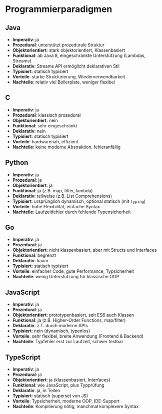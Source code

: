 # Programmierparadigmen

## Java
- **Imperativ**: ja
- **Prozedural**: unterstützt prozedurale Struktur
- **Objektorientiert**: stark objektorientiert, Klassenbasiert
- **Funktional**: ab Java 8, eingeschränkte Unterstützung (Lambdas, Streams)
- **Deklarativ**: Streams API ermöglicht deklarativen Stil
- **Typisiert**: statisch typisiert
- **Vorteile**: starke Strukturierung, Wiederverwendbarkeit
- **Nachteile**: relativ viel Boilerplate, weniger flexibel

## C
- **Imperativ**: ja
- **Prozedural**: klassisch prozedural
- **Objektorientiert**: nein
- **Funktional**: sehr eingeschränkt
- **Deklarativ**: nein
- **Typisiert**: statisch typisiert
- **Vorteile**: hardwarenah, effizient
- **Nachteile**: keine moderne Abstraktion, fehleranfällig

## Python
- **Imperativ**: ja
- **Prozedural**: ja
- **Objektorientiert**: ja
- **Funktional**: ja (z.B. map, filter, lambda)
- **Deklarativ**: teilweise (z.B. List Comprehensions)
- **Typisiert**: ursprünglich dynamisch, optional statisch (mit `typing`)
- **Vorteile**: hohe Flexibilität, einfache Syntax
- **Nachteile**: Laufzeitfehler durch fehlende Typensicherheit

## Go
- **Imperativ**: ja
- **Prozedural**: ja
- **Objektorientiert**: nicht klassenbasiert, aber mit Structs und Interfaces
- **Funktional**: begrenzt
- **Deklarativ**: kaum
- **Typisiert**: statisch typisiert
- **Vorteile**: einfacher Code, gute Performance, Typsicherheit
- **Nachteile**: wenig Unterstützung für klassische OOP

## JavaScript
- **Imperativ**: ja
- **Prozedural**: ja
- **Objektorientiert**: prototypenbasiert, seit ES6 auch Klassen
- **Funktional**: ja (z.B. Higher-Order Functions, map/filter)
- **Deklarativ**: z.T. durch moderne APIs
- **Typisiert**: nein (dynamisch, typenlos)
- **Vorteile**: sehr flexibel, breite Anwendung (Frontend & Backend)
- **Nachteile**: Typfehler erst zur Laufzeit, schwer testbar

## TypeScript
- **Imperativ**: ja
- **Prozedural**: ja
- **Objektorientiert**: ja (klassenbasiert, Interfaces)
- **Funktional**: wie JavaScript, plus Typprüfung
- **Deklarativ**: ja, in Teilen
- **Typisiert**: statisch (superset von JS)
- **Vorteile**: Typsicherheit, moderne OOP, IDE-Support
- **Nachteile**: Kompilierung nötig, manchmal komplexere Syntax
